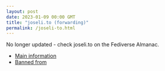 ```yaml
---
layout: post
date: 2023-01-09 00:00 GMT
title: "joseli.to (forwarding)"
permalink: /joseli-to.html
---
```


No longer updated - check joseli.to on the Fediverse Almanac.

* [Main information](https://www.fediversealmanac.com/api/v1/instances/joseli.to)
* [Banned from](https://www.fediversealmanac.com/api/v1/instances/joseli.to/banned_from)

